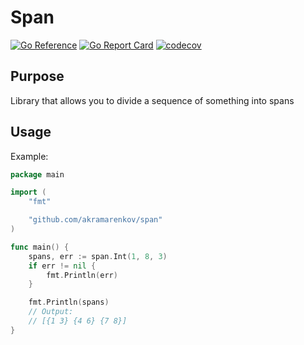 # Span

[![Go Reference](https://pkg.go.dev/badge/github.com/akramarenkov/span.svg)](https://pkg.go.dev/github.com/akramarenkov/span)
[![Go Report Card](https://goreportcard.com/badge/github.com/akramarenkov/span)](https://goreportcard.com/report/github.com/akramarenkov/span)
[![codecov](https://codecov.io/gh/akramarenkov/span/branch/master/graph/badge.svg?token=)](https://codecov.io/gh/akramarenkov/span)

## Purpose

Library that allows you to divide a sequence of something into spans

## Usage

Example:

```go
package main

import (
    "fmt"

    "github.com/akramarenkov/span"
)

func main() {
    spans, err := span.Int(1, 8, 3)
    if err != nil {
        fmt.Println(err)
    }

    fmt.Println(spans)
    // Output:
    // [{1 3} {4 6} {7 8}]
}
```
